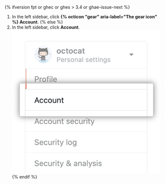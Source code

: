 {% ifversion fpt or ghec or ghes > 3.4 or ghae-issue-next %}
1. In the left sidebar, click **{% octicon "gear" aria-label="The gear icon" %} Account**.
{% else %}
1. In the left sidebar, click **Account**.
![Account settings menu option](/assets/images/help/settings/settings-sidebar-account-settings.png)
{% endif %}
